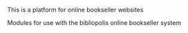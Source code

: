 This is a platform for online bookseller websites

Modules for use with the bibliopolis online bookseller system

